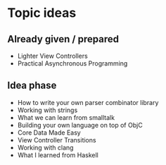 # Topic ideas

## Already given / prepared

* Lighter View Controllers
* Practical Asynchronous Programming

## Idea phase

* How to write your own parser combinator library
* Working with strings
* What we can learn from smalltalk
* Building your own language on top of ObjC
* Core Data Made Easy
* View Controller Transitions
* Working with clang
* What I learned from Haskell
